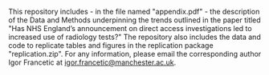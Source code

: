 This repository includes - in the file named "appendix.pdf" - the description of the Data and Methods underpinning the trends outlined in the paper titled "Has NHS England’s announcement on direct access investigations led to increased use of radiology tests?" The repository also includes the data and code to replicate tables and figures in the replication package "replication.zip". For any information, please email the corresponding author Igor Francetic at igor.francetic@manchester.ac.uk.
